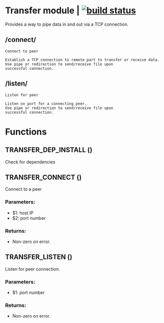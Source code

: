 # Transfer module | [![build status](https://gitlab.com/space-sh/transfer/badges/master/build.svg)](https://gitlab.com/space-sh/transfer/commits/master)

Provides a way to pipe data in and out via a TCP connection.



## /connect/
	Connect to peer

	Establish a TCP connection to remote part to transfer or receive data.
	Use pipe or redirection to send/receive file upon
	successful connection.
	


## /listen/
	Listen for peer

	Listen on port for a connecting peer.
	Use pipe or redirection to send/receive file upon
	successful connection.
	


# Functions 

## TRANSFER\_DEP\_INSTALL ()  
  
  
  
Check for dependencies  
  
  
  
## TRANSFER\_CONNECT ()  
  
  
  
Connect to a peer  
  
### Parameters:  
- $1: host IP  
- $2: port number  
  
### Returns:  
- Non-zero on error.  
  
  
  
## TRANSFER\_LISTEN ()  
  
  
  
Listen for peer connection.  
  
### Parameters:  
- $1: port number  
  
### Returns:  
- Non-zero on error.  
  
  
  
